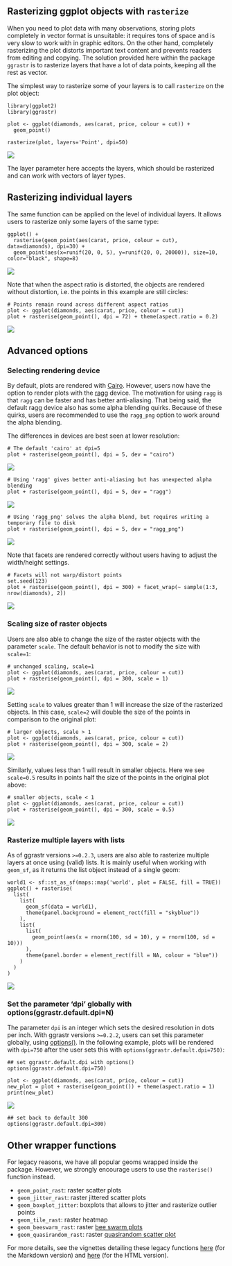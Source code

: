 ## Rasterizing ggplot objects with `rasterize`

When you need to plot data with many observations, storing plots
completely in vector format is unsuitable: it requires tons of space and
is very slow to work with in graphic editors. On the other hand,
completely rasterizing the plot distorts important text content and
prevents readers from editing and copying. The solution provided here
within the package `ggrastr` is to rasterize layers that have a lot of
data points, keeping all the rest as vector.

The simplest way to rasterize some of your layers is to call `rasterize`
on the plot object:

    library(ggplot2)
    library(ggrastr)

    plot <- ggplot(diamonds, aes(carat, price, colour = cut)) +
      geom_point()

    rasterize(plot, layers='Point', dpi=50)

![](Raster_geoms_files/figure-markdown_strict/unnamed-chunk-1-1.png)

The layer parameter here accepts the layers, which should be rasterized
and can work with vectors of layer types.

## Rasterizing individual layers

The same function can be applied on the level of individual layers. It
allows users to rasterize only some layers of the same type:

    ggplot() + 
      rasterise(geom_point(aes(carat, price, colour = cut), data=diamonds), dpi=30) +
      geom_point(aes(x=runif(20, 0, 5), y=runif(20, 0, 20000)), size=10, color="black", shape=8)

![](Raster_geoms_files/figure-markdown_strict/unnamed-chunk-2-1.png)

Note that when the aspect ratio is distorted, the objects are rendered
without distortion, i.e. the points in this example are still circles:

    # Points remain round across different aspect ratios
    plot <- ggplot(diamonds, aes(carat, price, colour = cut))
    plot + rasterise(geom_point(), dpi = 72) + theme(aspect.ratio = 0.2)

![](Raster_geoms_files/figure-markdown_strict/unnamed-chunk-3-1.png)

## Advanced options

### Selecting rendering device

By default, plots are rendered with
[Cairo](https://CRAN.R-project.org/package=Cairo). However, users now
have the option to render plots with the
[ragg](https://github.com/r-lib/ragg) device. The motivation for using
`ragg` is that `ragg` can be faster and has better anti-aliasing. That
being said, the default ragg device also has some alpha blending quirks.
Because of these quirks, users are recommended to use the `ragg_png`
option to work around the alpha blending.

The differences in devices are best seen at lower resolution:

    # The default 'cairo' at dpi=5
    plot + rasterise(geom_point(), dpi = 5, dev = "cairo")

![](Raster_geoms_files/figure-markdown_strict/unnamed-chunk-4-1.png)

    # Using 'ragg' gives better anti-aliasing but has unexpected alpha blending
    plot + rasterise(geom_point(), dpi = 5, dev = "ragg")

![](Raster_geoms_files/figure-markdown_strict/unnamed-chunk-5-1.png)

    # Using 'ragg_png' solves the alpha blend, but requires writing a temporary file to disk
    plot + rasterise(geom_point(), dpi = 5, dev = "ragg_png")

![](Raster_geoms_files/figure-markdown_strict/unnamed-chunk-6-1.png)

Note that facets are rendered correctly without users having to adjust
the width/height settings.

    # Facets will not warp/distort points
    set.seed(123)
    plot + rasterise(geom_point(), dpi = 300) + facet_wrap(~ sample(1:3, nrow(diamonds), 2))

![](Raster_geoms_files/figure-markdown_strict/unnamed-chunk-7-1.png)

### Scaling size of raster objects

Users are also able to change the size of the raster objects with the
parameter `scale`. The default behavior is not to modify the size with
`scale=1`:

    # unchanged scaling, scale=1
    plot <- ggplot(diamonds, aes(carat, price, colour = cut))
    plot + rasterise(geom_point(), dpi = 300, scale = 1)

![](Raster_geoms_files/figure-markdown_strict/unnamed-chunk-8-1.png)

Setting `scale` to values greater than 1 will increase the size of the
rasterized objects. In this case, `scale=2` will double the size of the
points in comparison to the original plot:

    # larger objects, scale > 1
    plot <- ggplot(diamonds, aes(carat, price, colour = cut))
    plot + rasterise(geom_point(), dpi = 300, scale = 2)

![](Raster_geoms_files/figure-markdown_strict/unnamed-chunk-9-1.png)

Similarly, values less than 1 will result in smaller objects. Here we
see `scale=0.5` results in points half the size of the points in the
original plot above:

    # smaller objects, scale < 1
    plot <- ggplot(diamonds, aes(carat, price, colour = cut))
    plot + rasterise(geom_point(), dpi = 300, scale = 0.5)

![](Raster_geoms_files/figure-markdown_strict/unnamed-chunk-10-1.png)

### Rasterize multiple layers with lists

As of ggrastr versions `>=0.2.3`, users are also able to rasterize
multiple layers at once using (valid) lists. It is mainly useful when
working with `geom_sf`, as it returns the list object instead of a
single geom:

    world1 <- sf::st_as_sf(maps::map('world', plot = FALSE, fill = TRUE))
    ggplot() + rasterise(
      list(
        list(
          geom_sf(data = world1),
          theme(panel.background = element_rect(fill = "skyblue"))
        ),
        list(
          list(
            geom_point(aes(x = rnorm(100, sd = 10), y = rnorm(100, sd = 10)))
          ),
          theme(panel.border = element_rect(fill = NA, colour = "blue"))
        )
      )
    )

![](Raster_geoms_files/figure-markdown_strict/unnamed-chunk-11-1.png)

### Set the parameter ‘dpi’ globally with options(ggrastr.default.dpi=N)

The parameter `dpi` is an integer which sets the desired resolution in
dots per inch. With ggrastr versions `>=0.2.2`, users can set this
parameter globally, using
[options()](https://stat.ethz.ch/R-manual/R-devel/library/base/html/options.html).
In the following example, plots will be rendered with `dpi=750` after
the user sets this with `options(ggrastr.default.dpi=750)`:

    ## set ggrastr.default.dpi with options()
    options(ggrastr.default.dpi=750)

    plot <- ggplot(diamonds, aes(carat, price, colour = cut))
    new_plot = plot + rasterise(geom_point()) + theme(aspect.ratio = 1)
    print(new_plot)

![](Raster_geoms_files/figure-markdown_strict/unnamed-chunk-12-1.png)


    ## set back to default 300
    options(ggrastr.default.dpi=300)

## Other wrapper functions

For legacy reasons, we have all popular geoms wrapped inside the
package. However, we strongly encourage users to use the `rasterise()`
function instead.

-   `geom_point_rast`: raster scatter plots
-   `geom_jitter_rast`: raster jittered scatter plots
-   `geom_boxplot_jitter`: boxplots that allows to jitter and rasterize
    outlier points
-   `geom_tile_rast`: raster heatmap
-   `geom_beeswarm_rast`: raster [bee swarm
    plots](https://github.com/eclarke/ggbeeswarm#geom_beeswarm)
-   `geom_quasirandom_rast`: raster [quasirandom scatter
    plot](https://github.com/eclarke/ggbeeswarm#geom_quasirandom)

For more details, see the vignettes detailing these legacy functions
[here](https://htmlpreview.github.io/?https://raw.githubusercontent.com/VPetukhov/ggrastr/main/doc/Legacy_functions.html)
(for the Markdown version) and
[here](https://github.com/VPetukhov/ggrastr/blob/main/vignettes/Legacy_functions.md)
(for the HTML version).
